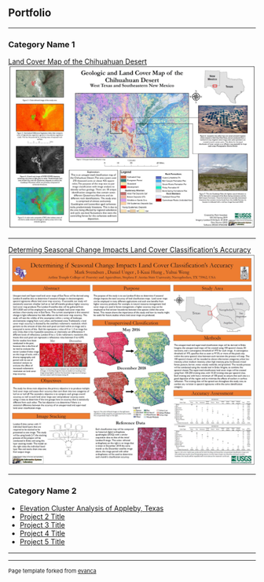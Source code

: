## Portfolio

---

### Category Name 1 

[Land Cover Map of the Chihuahuan Desert](/pdf/marksvendsen_landcover.pdf)
<img src="images/landcover.JPG?raw=true"/>

---
[Determing Seasonal Change Impacts Land Cover Classification’s Accuracy](/pdf/marksvendsen_poster.pdf)
<img src="images/change.JPG?raw=true"/>

---

### Category Name 2

- [Elevation Cluster Analysis of Appleby, Texas](https://arcg.is/1imjDP)
- [Project 2 Title](http://example.com/)
- [Project 3 Title](http://example.com/)
- [Project 4 Title](http://example.com/)
- [Project 5 Title](http://example.com/)

---




---
<p style="font-size:11px">Page template forked from <a href="https://github.com/evanca/quick-portfolio">evanca</a></p>
<!-- Remove above link if you don't want to attibute -->

